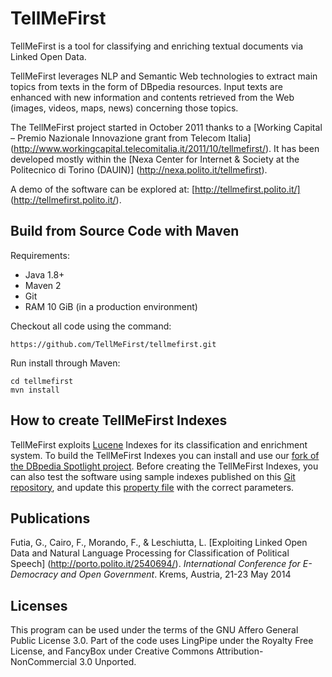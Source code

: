 # TellMeFirst

TellMeFirst is a tool for classifying and enriching textual documents via Linked Open Data.

TellMeFirst leverages NLP and Semantic Web technologies to extract main topics from texts in the form of DBpedia resources. Input texts are enhanced with new information and contents retrieved from the Web (images, videos, maps, news) concerning those topics.

The TellMeFirst project started in October 2011 thanks to a [Working Capital – Premio Nazionale Innovazione grant from Telecom Italia] (http://www.workingcapital.telecomitalia.it/2011/10/tellmefirst/). It has been developed mostly within the [Nexa Center for Internet & Society at the Politecnico di Torino (DAUIN)] (http://nexa.polito.it/tellmefirst).

A demo of the software can be explored at: [http://tellmefirst.polito.it/] (http://tellmefirst.polito.it/).

## Build from Source Code with Maven

Requirements:

* Java 1.8+
* Maven 2
* Git
* RAM 10 GiB (in a production environment)

Checkout all code using the command:

```
https://github.com/TellMeFirst/tellmefirst.git
```

Run install through Maven:

```
cd tellmefirst
mvn install
```

## How to create TellMeFirst Indexes

TellMeFirst exploits [Lucene](http://lucene.apache.org/core/) Indexes for its classification and enrichment system. To build the TellMeFirst Indexes you can install and use our [fork of the DBpedia Spotlight project](https://github.com/TellMeFirst/dbpedia-spotlight/tree/tellmefirst). Before creating the TellMeFirst Indexes, you can also test the software using sample indexes published on this [Git repository](https://github.com/TellMeFirst/test-indexes), and update this [property file](https://github.com/TellMeFirst/tellmefirst/blob/master/back/conf/server.properties) with the correct parameters.

## Publications
Futia, G., Cairo, F., Morando, F., & Leschiutta, L. [Exploiting Linked Open Data and Natural Language Processing for Classification of Political Speech] (http://porto.polito.it/2540694/). *International Conference for E-Democracy and Open Government*. Krems, Austria, 21-23 May 2014

## Licenses
This program can be used under the terms of the GNU Affero General Public License 3.0. Part of the code uses LingPipe under the Royalty Free License, and FancyBox under Creative Commons Attribution-NonCommercial 3.0 Unported.



